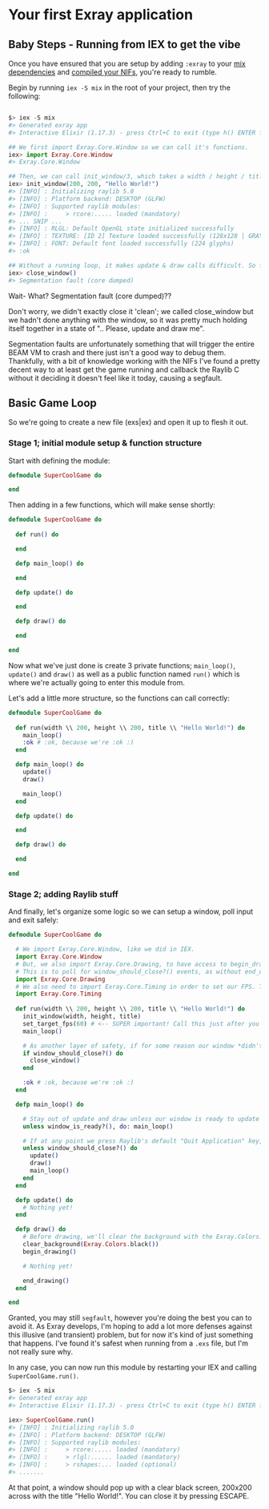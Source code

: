 # Your first Exray application

## Baby Steps - Running from IEX to get the vibe

Once you have ensured that you are setup by adding `:exray` to your [mix dependencies](../../README.md#adding-exray-to-your-mixexs-dependencies) and [compiled your NIFs](../../README.md#compiling-exray-nifs), you're ready to rumble.

Begin by running `iex -S mix` in the root of your project, then try the following:

```elixir

$> iex -S mix
#> Generated exray app
#> Interactive Elixir (1.17.3) - press Ctrl+C to exit (type h() ENTER for help)

## We first import Exray.Core.Window so we can call it's functions.
iex> import Exray.Core.Window
#> Exray.Core.Window

## Then, we can call init_window/3, which takes a width / height / title.
iex> init_window(200, 200, "Hello World!")
#> [INFO] : Initializing raylib 5.0
#> [INFO] : Platform backend: DESKTOP (GLFW)
#> [INFO] : Supported raylib modules:
#> [INFO] :     > rcore:..... loaded (mandatory)
#> ... SNIP ...
#> [INFO] : RLGL: Default OpenGL state initialized successfully
#> [INFO] : TEXTURE: [ID 2] Texture loaded successfully (128x128 | GRAY_ALPHA | 1 mipmaps)
#> [INFO] : FONT: Default font loaded successfully (224 glyphs)
#> :ok

## Without a running loop, it makes update & draw calls difficult. So for now, we'll close it up.
iex> close_window()
#> Segmentation fault (core dumped)
```

Wait- What? Segmentation fault (core dumped)??

Don't worry, we didn't exactly close it 'clean'; we called close_window but we hadn't done anything with the window, so it was pretty much holding itself together in a state of ".. Please, update and draw me".

Segmentation faults are unfortunately something that will trigger the entire BEAM VM to crash and there just isn't a good way to debug them. Thankfully, with a bit of knowledge working with the NIFs I've found a pretty decent way to at least get the game running and callback the Raylib C without it deciding it doesn't feel like it today, causing a segfault.

## Basic Game Loop

So we're going to create a new file (exs|ex) and open it up to flesh it out.

### Stage 1; initial module setup & function structure

Start with defining the module:
```elixir
defmodule SuperCoolGame do

end
```

Then adding in a few functions, which will make sense shortly:
```elixir
defmodule SuperCoolGame do
  
  def run() do

  end

  defp main_loop() do

  end

  defp update() do

  end

  defp draw() do

  end

end
```

Now what we've just done is create 3 private functions; `main_loop()`, `update()` and `draw()` as well as a public function named `run()` which is where we're actually going to enter this module from.

Let's add a little more structure, so the functions can call correctly:
```elixir
defmodule SuperCoolGame do
  
  def run(width \\ 200, height \\ 200, title \\ "Hello World!") do
    main_loop()
    :ok # :ok, because we're :ok :)
  end

  defp main_loop() do
    update()
    draw()

    main_loop()
  end

  defp update() do

  end

  defp draw() do

  end

end
```

### Stage 2; adding Raylib stuff

And finally, let's organize some logic so we can setup a window, poll input and exit safely:
```elixir
defmodule SuperCoolGame do

  # We import Exray.Core.Window, like we did in IEX.
  import Exray.Core.Window
  # But, we also import Exray.Core.Drawing, to have access to begin_draw() and end_draw() calls.
  # This is to poll for window_should_close?() events, as without end_draw() no inputs will be polled at all.
  import Exray.Core.Drawing
  # We also need to import Exray.Core.Timing in order to set our FPS. This is VERY important.
  import Exray.Core.Timing
  
  def run(width \\ 200, height \\ 200, title \\ "Hello World!") do
    init_window(width, height, title)
    set_target_fps(60) # <-- SUPER important! Call this just after you init_window, or segfaults are gonna happen a lot.
    main_loop()

    # As another layer of safety, if for some reason our window *didn't* close, we can do it here in this check.
    if window_should_close?() do
      close_window()
    end

    :ok # :ok, because we're :ok :)
  end

  defp main_loop() do

    # Stay out of update and draw unless our window is ready to update and draw.
    unless window_is_ready?(), do: main_loop()

    # If at any point we press Raylib's default "Quit Application" key, (ESCAPE), stop looping and exit.
    unless window_should_close?() do
      update()
      draw()
      main_loop()
    end
  end

  defp update() do
    # Nothing yet!
  end

  defp draw() do
    # Before drawing, we'll clear the background with the Exray.Colors.black function result- Which is %Exray.Structs.Color{r: 0, g: 0, b: 0, a: 255}.
    clear_background(Exray.Colors.black())
    begin_drawing()

    # Nothing yet!

    end_drawing()
  end

end
```

Granted, you may still `segfault`, however you're doing the best you can to avoid it. As Exray develops, I'm hoping to add a lot more defenses against this illusive (and transient) problem, but for now it's kind of just something that happens. I've found it's safest when running from a `.exs` file, but I'm not really sure why.

In any case, you can now run this module by restarting your IEX and calling `SuperCoolGame.run()`.

```elixir
$> iex -S mix
#> Generated exray app
#> Interactive Elixir (1.17.3) - press Ctrl+C to exit (type h() ENTER for help)

iex> SuperCoolGame.run()
#> [INFO] : Initializing raylib 5.0
#> [INFO] : Platform backend: DESKTOP (GLFW)
#> [INFO] : Supported raylib modules:
#> [INFO] :     > rcore:..... loaded (mandatory)
#> [INFO] :     > rlgl:...... loaded (mandatory)
#> [INFO] :     > rshapes:... loaded (optional)
#> .......
```

At that point, a window should pop up with a clear black screen, 200x200 across with the title "Hello World!". You can close it by pressing ESCAPE.